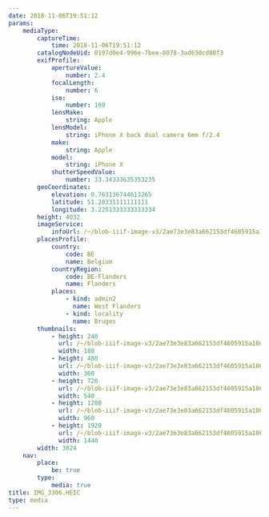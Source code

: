 ```yaml
---
date: 2018-11-06T19:51:12
params:
    mediaType:
        captureTime:
            time: 2018-11-06T19:51:12
        catalogNodeUid: 0197d0e4-996e-7bee-8078-3ad630cd80f3
        exifProfile:
            apertureValue:
                number: 2.4
            focalLength:
                number: 6
            iso:
                number: 160
            lensMake:
                string: Apple
            lensModel:
                string: iPhone X back dual camera 6mm f/2.4
            make:
                string: Apple
            model:
                string: iPhone X
            shutterSpeedValue:
                number: 33.34333635353235
        geoCoordinates:
            elevation: 0.763136744613265
            latitude: 51.20331111111111
            longitude: 3.2251333333333334
        height: 4032
        imageService:
            infoUrl: /~/blob-iiif-image-v3/2ae73e3e83a662153df4605915a186595b2bfddec4b901bd9e4b58ffd8e9c659/info.json
        placesProfile:
            country:
                code: BE
                name: Belgium
            countryRegion:
                code: BE-Flanders
                name: Flanders
            places:
                - kind: admin2
                  name: West Flanders
                - kind: locality
                  name: Bruges
        thumbnails:
            - height: 240
              url: /~/blob-iiif-image-v3/2ae73e3e83a662153df4605915a186595b2bfddec4b901bd9e4b58ffd8e9c659/full/180%2C240/0/default.jpg
              width: 180
            - height: 480
              url: /~/blob-iiif-image-v3/2ae73e3e83a662153df4605915a186595b2bfddec4b901bd9e4b58ffd8e9c659/full/360%2C480/0/default.jpg
              width: 360
            - height: 720
              url: /~/blob-iiif-image-v3/2ae73e3e83a662153df4605915a186595b2bfddec4b901bd9e4b58ffd8e9c659/full/540%2C720/0/default.jpg
              width: 540
            - height: 1280
              url: /~/blob-iiif-image-v3/2ae73e3e83a662153df4605915a186595b2bfddec4b901bd9e4b58ffd8e9c659/full/960%2C1280/0/default.jpg
              width: 960
            - height: 1920
              url: /~/blob-iiif-image-v3/2ae73e3e83a662153df4605915a186595b2bfddec4b901bd9e4b58ffd8e9c659/full/1440%2C1920/0/default.jpg
              width: 1440
        width: 3024
    nav:
        place:
            be: true
        type:
            media: true
title: IMG_3306.HEIC
type: media
---
```

